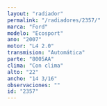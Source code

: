 ```yaml
---
layout: "radiador"
permalink: "/radiadores/2357/"
marca: "Ford"
modelo: "Ecosport"
ano: "2007"
motor: "L4 2.0"
transmision: "Automática"
parte: "8005AA"
clima: "Con clima"
alto: "22"
ancho: "14 3/16"
observaciones: ""
id: "2357"
---
```


